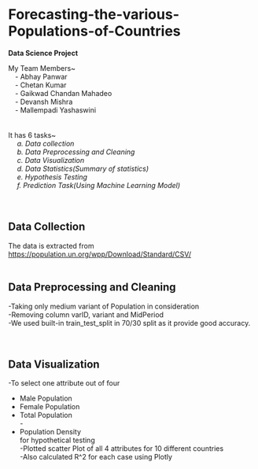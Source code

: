 # **Forecasting-the-various-Populations-of-Countries**
**Data Science Project**

My Team Members~<br/>
&emsp;- Abhay Panwar<br/>
&emsp;- Chetan Kumar<br/>
&emsp;- Gaikwad Chandan Mahadeo<br/>
&emsp;- Devansh Mishra<br/>
&emsp;- Mallempadi Yashaswini<br/>
<br/>
<br/>
It has 6 tasks~<br/>
  &emsp; _a. Data collection <br/>
  &emsp; b. Data Preprocessing and Cleaning <br/>
  &emsp; c. Data Visualization<br/>
  &emsp; d. Data Statistics(Summary of statistics)<br/>
  &emsp; e. Hypothesis Testing<br/>
  &emsp; f. Prediction Task(Using Machine Learning Model)_<br/>
<br/>
<br/>
## Data Collection
The data is extracted from https://population.un.org/wpp/Download/Standard/CSV/
<br/>
<br/>
## Data Preprocessing and Cleaning
-Taking only medium variant of Population in consideration<br/>
-Removing column varID, variant and MidPeriod<br/>
-We used built-in train_test_split in 70/30 split as it provide good accuracy.<br/>
<br/>
<br/>
## Data Visualization
-To select one attribute out of four<br/> 
 - Male Population<br/> 
 - Female Population<br/> 
 - Total Population<br/> -
 - Population Density<br/> for hypothetical testing<br/>
-Plotted scatter Plot of all 4 attributes for 10 different countries<br/>
-Also calculated R^2 for each case using Plotly<br/>


